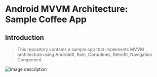 # Android MVVM Architecture: Sample Coffee App

## Introduction

> This repository contains a sample app that implements MVVM architecture using AndroidX, Koin, Coroutines, Retrofit, Navigation Component.

![Image description](https://raw.githubusercontent.com/ranieripieper/feature/coffee-drinks/images/sample-app.gif)